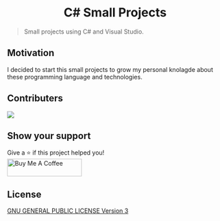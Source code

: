 <h1 align="center">C# Small Projects</h1>

> Small projects using C# and Visual Studio.

## Motivation

I decided to start this small projects to grow my personal knolagde about these programming language and technologies.

## Contributers

[![](https://github.com/rerf19.png?size=50)](https://github.com/rerf19)


## Show your support

Give a ⭐️ if this project helped you! <br>
<a href="https://www.buymeacoffee.com/rerf19" target="_blank"><img src="https://cdn.buymeacoffee.com/buttons/default-orange.png" alt="Buy Me A Coffee" height="41" width="174"></a>

## License

[GNU GENERAL PUBLIC LICENSE Version 3](https://www.gnu.org/licenses/gpl-3.0.en.html)
